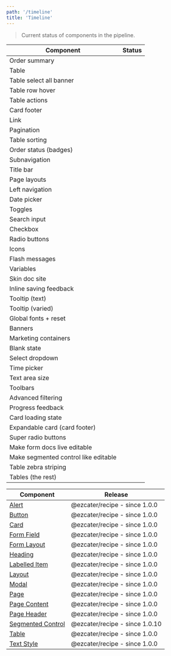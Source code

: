 ```yaml
---
path: '/timeline'
title: 'Timeline'
---
```


> Current status of components in the pipeline.

| Component                            | Status                                                                                             |
| ------------------------------------ | -------------------------------------------------------------------------------------------------- |
| Order summary                        | <TimelineStatus type="active" link="https://github.com/ezcater/recipe/issues/56"></TimelineStatus> |
| Table                                | <TimelineStatus type="pending"></TimelineStatus>                                                   |
| Table select all banner              | <TimelineStatus type="pending"></TimelineStatus>                                                   |
| Table row hover                      | <TimelineStatus type="pending"></TimelineStatus>                                                   |
| Table actions                        | <TimelineStatus type="pending"></TimelineStatus>                                                   |
| Card footer                          | <TimelineStatus type="pending"></TimelineStatus>                                                   |
| Link                                 | <TimelineStatus type="pending"></TimelineStatus>                                                   |
| Pagination                           | <TimelineStatus type="pending"></TimelineStatus>                                                   |
| Table sorting                        | <TimelineStatus type="pending"></TimelineStatus>                                                   |
| Order status (badges)                | <TimelineStatus type="pending"></TimelineStatus>                                                   |
| Subnavigation                        | <TimelineStatus type="pending"></TimelineStatus>                                                   |
| Title bar                            | <TimelineStatus type="pending"></TimelineStatus>                                                   |
| Page layouts                         | <TimelineStatus type="pending"></TimelineStatus>                                                   |
| Left navigation                      | <TimelineStatus type="pending"></TimelineStatus>                                                   |
| Date picker                          | <TimelineStatus type="pending"></TimelineStatus>                                                   |
| Toggles                              | <TimelineStatus type="pending"></TimelineStatus>                                                   |
| Search input                         | <TimelineStatus type="pending"></TimelineStatus>                                                   |
| Checkbox                             | <TimelineStatus type="pending"></TimelineStatus>                                                   |
| Radio buttons                        | <TimelineStatus type="pending"></TimelineStatus>                                                   |
| Icons                                | <TimelineStatus type="pending"></TimelineStatus>                                                   |
| Flash messages                       | <TimelineStatus type="pending"></TimelineStatus>                                                   |
| Variables                            | <TimelineStatus type="pending"></TimelineStatus>                                                   |
| Skin doc site                        | <TimelineStatus type="pending"></TimelineStatus>                                                   |
| Inline saving feedback               | <TimelineStatus type="pending"></TimelineStatus>                                                   |
| Tooltip (text)                       | <TimelineStatus type="pending"></TimelineStatus>                                                   |
| Tooltip (varied)                     | <TimelineStatus type="pending"></TimelineStatus>                                                   |
| Global fonts + reset                 | <TimelineStatus type="pending"></TimelineStatus>                                                   |
| Banners                              | <TimelineStatus type="pending"></TimelineStatus>                                                   |
| Marketing containers                 | <TimelineStatus type="pending"></TimelineStatus>                                                   |
| Blank state                          | <TimelineStatus type="pending"></TimelineStatus>                                                   |
| Select dropdown                      | <TimelineStatus type="pending"></TimelineStatus>                                                   |
| Time picker                          | <TimelineStatus type="pending"></TimelineStatus>                                                   |
| Text area size                       | <TimelineStatus type="pending"></TimelineStatus>                                                   |
| Toolbars                             | <TimelineStatus type="pending"></TimelineStatus>                                                   |
| Advanced filtering                   | <TimelineStatus type="pending"></TimelineStatus>                                                   |
| Progress feedback                    | <TimelineStatus type="pending"></TimelineStatus>                                                   |
| Card loading state                   | <TimelineStatus type="pending"></TimelineStatus>                                                   |
| Expandable card (card footer)        | <TimelineStatus type="pending"></TimelineStatus>                                                   |
| Super radio buttons                  | <TimelineStatus type="pending"></TimelineStatus>                                                   |
| Make form docs live editable         | <TimelineStatus type="pending"></TimelineStatus>                                                   |
| Make segmented control like editable | <TimelineStatus type="pending"></TimelineStatus>                                                   |
| Table zebra striping                 | <TimelineStatus type="pending"></TimelineStatus>                                                   |
| Tables (the rest)                    | <TimelineStatus type="unknown"></TimelineStatus>                                                   |

| Component                                             | Release                        |
| ----------------------------------------------------- | ------------------------------ |
| [Alert](/components/ez-alert)                         | @ezcater/recipe - since 1.0.0  |
| [Button](/components/ez-button)                       | @ezcater/recipe - since 1.0.0  |
| [Card](/components/ez-card)                           | @ezcater/recipe - since 1.0.0  |
| [Form Field](/components/ez-field)                    | @ezcater/recipe - since 1.0.0  |
| [Form Layout](/components/ez-form-layout)             | @ezcater/recipe - since 1.0.0  |
| [Heading](/components/ez-heading)                     | @ezcater/recipe - since 1.0.0  |
| [Labelled Item](/components/ez-labelled-item)         | @ezcater/recipe - since 1.0.0  |
| [Layout](/components/ez-layout)                       | @ezcater/recipe - since 1.0.0  |
| [Modal](/components/ez-modal)                         | @ezcater/recipe - since 1.0.0  |
| [Page](/components/ez-page)                           | @ezcater/recipe - since 1.0.0  |
| [Page Content](/components/ez-page-content)           | @ezcater/recipe - since 1.0.0  |
| [Page Header](/components/ez-page-header)             | @ezcater/recipe - since 1.0.0  |
| [Segmented Control](/components/ez-segmented-control) | @ezcater/recipe - since 1.0.10 |
| [Table](/components/ez-table)                         | @ezcater/recipe - since 1.0.0  |
| [Text Style](/components/ez-text-style)               | @ezcater/recipe - since 1.0.0  |
